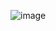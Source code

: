 ![image](https://github.com/Ayman1618/Project-6/assets/144336449/272d51a7-2ccd-4b1f-8c7d-322440806625)
